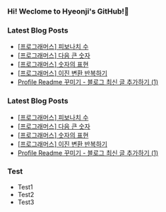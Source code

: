 ### Hi! Weclome to Hyeonji's GitHub!🌱

<!-- BLOG-POST-LIST:START -->
### Latest Blog Posts
- [[프로그래머스] 피보나치 수](http://jjrdd.tistory.com/82)
- [[프로그래머스] 다음 큰 숫자](http://jjrdd.tistory.com/81)
- [[프로그래머스] 숫자의 표현](http://jjrdd.tistory.com/80)
- [[프로그래머스] 이진 변환 반복하기](http://jjrdd.tistory.com/79)
- [Profile Readme 꾸미기 - 블로그 최신 글 추가하기 (1)](http://jjrdd.tistory.com/78)
### Latest Blog Posts
- [[프로그래머스] 피보나치 수](http://jjrdd.tistory.com/82)
- [[프로그래머스] 다음 큰 숫자](http://jjrdd.tistory.com/81)
- [[프로그래머스] 숫자의 표현](http://jjrdd.tistory.com/80)
- [[프로그래머스] 이진 변환 반복하기](http://jjrdd.tistory.com/79)
- [Profile Readme 꾸미기 - 블로그 최신 글 추가하기 (1)](http://jjrdd.tistory.com/78)
<!-- BLOG-POST-LIST:END -->

### Test
- Test1
- Test2
- Test3

